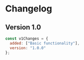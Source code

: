 # Changelog

## Version 1.0

```javascript
const v1Changes = {
  added: ["Basic functionality"],
  version: "1.0.0"
};
```
